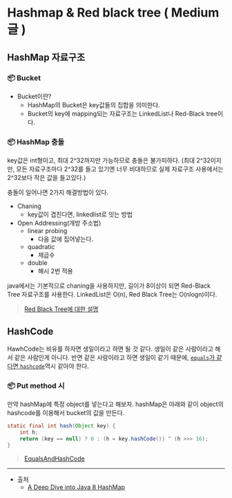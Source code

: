 # Hashmap & Red black tree ( Medium 글 )

## HashMap 자료구조

### 📦 Bucket 

* Bucket이란?
  * HashMap의 Bucket은 key값들의 집합을 의미한다.
  * Bucket의 key에 mapping되는 자료구조는 LinkedList나 Red-Black tree이다.

### 📦 HashMap 충돌

key값은 int형이고, 최대 2^32까지만 가능하므로 충돌은 불가피하다.
(최대 2^32이지만, 모든 자료구조마다 2^32를 들고 있기엔 너무 비대하므로 실제 자료구조 사용에서는 2^32보다 작은 값을 들고있다.)

충돌이 일어나면 2가지 해결방법이 있다.
* Chaning
  * key값이 겹친다면, linkedlist로 잇는 방법
* Open Addressing(개방 주소법)
  * linear probing
    * 다음 값에 집어넣는다.
  * quadratic
    * 제곱수
  * double
    * 해시 2번 적용

java에서는 기본적으로 chaning을 사용하지만, 길이가 8이상이 되면 Red-Black Tree 자료구조를 사용한다.
LinkedList은 O(n), Red Black Tree는 O(nlogn)이다.

> [Red Black Tree에 대한 설명](./RedBlackTree.md)

## HashCode

HawhCode는 비유를 하자면 생일이라고 하면 될 것 같다. 
생일이 같은 사람이라고 해서 같은 사람인게 아니다.
반면 같은 사람이라고 하면 생일이 같기 때문에, <u>`equals`가 같다면 `hashcode`</u>역시 같아야 한다.

### 📦 Put method 시

만약 hashMap에 특정 object를 넣는다고 해보자.
hashMap은 아래와 같이 object의 hashcode를 이용해서 bucket의 값을 만든다.

```java
static final int hash(Object key) {
    int h;
    return (key == null) ? 0 : (h = key.hashCode()) ^ (h >>> 16);
}
```

> [EqualsAndHashCode](EqualsAndHashCode.md)

<hr/>

* 출처
  * [A Deep Dive into Java 8 HashMap](https://medium.com/geekculture/a-deep-dive-into-java-8-hashmap-a976aca22f9b)


